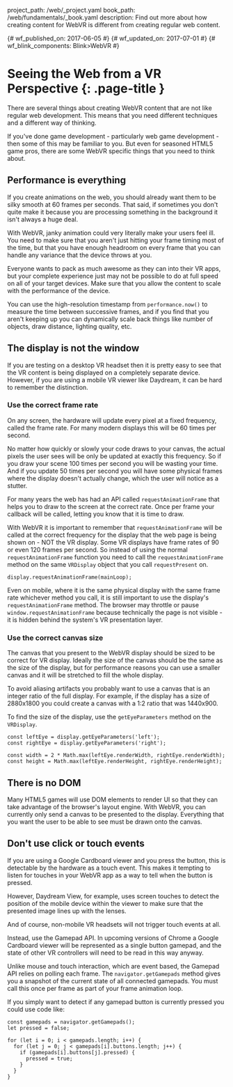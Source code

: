 project_path: /web/_project.yaml
book_path: /web/fundamentals/_book.yaml
description: Find out more about how creating content for WebVR is different from creating regular web content.

{# wf_published_on: 2017-06-05 #}
{# wf_updated_on: 2017-07-01 #}
{# wf_blink_components: Blink>WebVR #}

# Seeing the Web from a VR Perspective {: .page-title }

There are several things about creating WebVR content that are not like regular
web development. This means that you need different techniques and a different
way of thinking.

If you've done game development - particularly web game development - then some
of this may be familiar to you. But even for seasoned HTML5 game pros, there are
some WebVR specific things that you need to think about.

## Performance is everything
If you create animations on the web, you should already want them to be
silky smooth at 60 frames per seconds. That said, if sometimes you don't quite
make it because you are processing something in the background it isn't always a
huge deal.

With WebVR, janky animation could very literally make your users feel ill. You
need to make sure that you aren't just hitting your frame timing most of the
time, but that you have enough headroom on every frame that you can handle any
variance that the device throws at you.

Everyone wants to pack as much awesome as they can into their VR apps, but your
complete experience just may not be possible to do at full speed on all of your
target devices. Make sure that you allow the content to scale with the
performance of the device.

You can use the high-resolution timestamp from `performance.now()` to measure the
time between successive frames, and if you find that you aren't keeping up you
can dynamically scale back things like number of objects, draw distance,
lighting quality, etc.

## The display is not the window
If you are testing on a desktop VR headset then it is pretty easy to see that
the VR content is being displayed on a completely separate device. However, if
you are using a mobile VR viewer like Daydream, it can be hard to remember the
distinction.

### Use the correct frame rate
On any screen, the hardware will update every pixel at a fixed frequency, called
the frame rate. For many modern displays this will be 60 times per second.

No matter how quickly or slowly your code draws to your canvas, the actual
pixels the user sees will be only be updated at exactly this frequency. So if
you draw your scene 100 times per second you will be wasting your time. And if
you update 50 times per second you will have some physical frames where the
display doesn't actually change, which the user will notice as a stutter.

For many years the web has had an API called `requestAnimationFrame` that helps
you to draw to the screen at the correct rate. Once per frame your callback will
be called, letting you know that it is time to draw.

With WebVR it is important to remember that `requestAnimationFrame` will be
called at the correct frequency for the display that the web page is being shown
on - NOT the VR display. Some VR displays have frame rates of 90 or even 120
frames per second. So instead of using the normal `requestAnimationFrame`
function you need to call the `requestAnimationFrame` method on the same
`VRDisplay` object that you call `requestPresent` on.

    display.requestAnimationFrame(mainLoop);

Even on mobile, where it is the same physical display with the same frame rate
whichever method you call, it is still important to use the display's
`requestAnimationFrame` method. The browser may throttle or pause
`window.requestAnimationFrame` because technically the page is not visible - it
is hidden behind the system's VR presentation layer.

### Use the correct canvas size
The canvas that you present to the WebVR display should be sized to be correct
for VR display. Ideally the size of the canvas should be the same as the size of
the display, but for performance reasons you can use a smaller canvas and it
will be stretched to fill the whole display.

To avoid aliasing artifacts you probably want to use a canvas that is an integer
ratio of the full display. For example, if the display has a size of 2880x1800
you could create a canvas with a 1:2 ratio that was 1440x900.

To find the size of the display, use the `getEyeParameters` method on the
`VRDisplay`.

    const leftEye = display.getEyeParameters('left');
    const rightEye = display.getEyeParameters('right');

    const width = 2 * Math.max(leftEye.renderWidth, rightEye.renderWidth);
    const height = Math.max(leftEye.renderHeight, rightEye.renderHeight);

## There is no DOM
Many HTML5 games will use DOM elements to render UI so that they can take
advantage of the browser's layout engine. With WebVR, you can currently only
send a canvas to be presented to the display. Everything that you want the user
to be able to see must be drawn onto the canvas.

## Don't use click or touch events
If you are using a Google Cardboard viewer and you press the button, this is
detectable by the hardware as a touch event. This makes it tempting to listen
for touches in your WebVR app as a way to tell when the button is pressed.

However, Daydream View, for example, uses screen touches to detect the position
of the mobile device within the viewer to make sure that the presented image
lines up with the lenses.

And of course, non-mobile VR headsets will not trigger touch events at all.

Instead, use the Gamepad API. In upcoming versions of Chrome a Google Cardboard
viewer will be represented as a single button gamepad, and the state of other VR
controllers will need to be read in this way anyway.

Unlike mouse and touch interaction, which are event based, the Gamepad API
relies on polling each frame. The `navigator.getGamepads` method gives you a
snapshot of the current state of all connected gamepads. You must call this once
per frame as part of your frame animation loop.

If you simply want to detect if any gamepad button is currently pressed you
could use code like:

    const gamepads = navigator.getGamepads();
    let pressed = false;

    for (let i = 0; i < gamepads.length; i++) {
      for (let j = 0; j < gamepads[i].buttons.length; j++) {
        if (gamepads[i].buttons[j].pressed) {
          pressed = true;
        }
      }
    }
